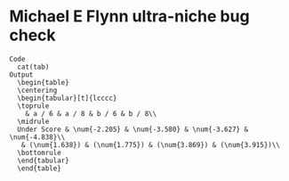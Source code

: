 # Michael E Flynn ultra-niche bug check

    Code
      cat(tab)
    Output
      \begin{table}
      \centering
      \begin{tabular}[t]{lcccc}
      \toprule
        & a / 6 & a / 8 & b / 6 & b / 8\\
      \midrule
      Under Score & \num{-2.205} & \num{-3.580} & \num{-3.627} & \num{-4.838}\\
       & (\num{1.638}) & (\num{1.775}) & (\num{3.869}) & (\num{3.915})\\
      \bottomrule
      \end{tabular}
      \end{table}

